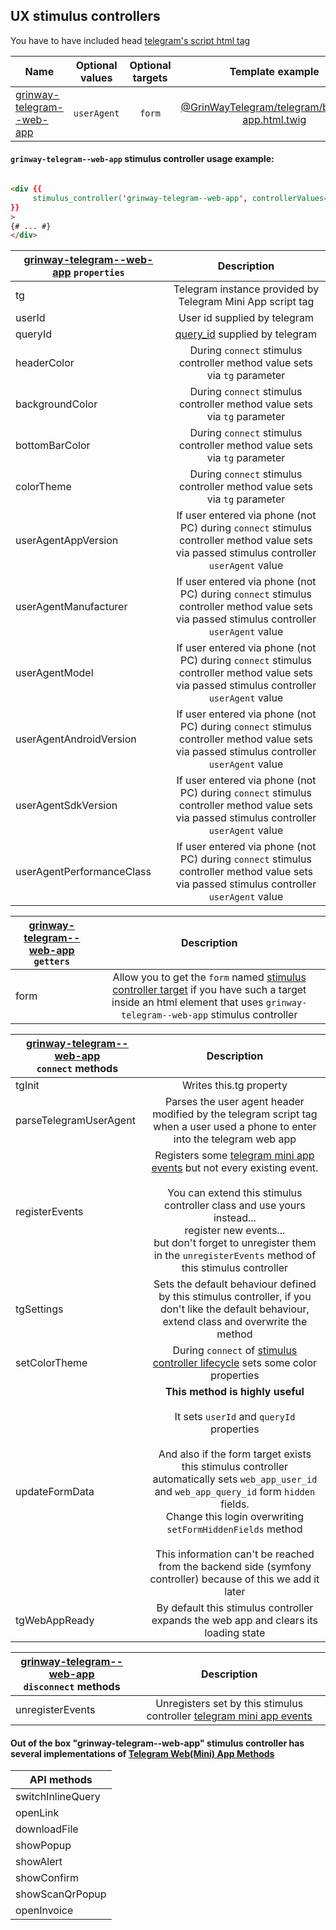 UX stimulus controllers
------

You have to have included
head [telegram's script html tag](https://core.telegram.org/bots/webapps#initializing-mini-apps)

| Name                                                                                                                    | Optional values | Optional targets |                                                                 Template example                                                                 |
|-------------------------------------------------------------------------------------------------------------------------|:---------------:|:----------------:|:------------------------------------------------------------------------------------------------------------------------------------------------:|
| [grinway-telegram--web-app](https://github.com/GrinWay/telegram-bundle/blob/main/assets/dist/bot/web-app_controller.js) | `userAgent`<br> |    `form`<br>    | [@GrinWayTelegram/telegram/bot/web-app.html.twig](https://github.com/GrinWay/telegram-bundle/blob/main/templates/telegram/bot/web-app.html.twig) |

#### `grinway-telegram--web-app` stimulus controller usage example:

```html

<div {{
     stimulus_controller('grinway-telegram--web-app', controllerValues={ userAgent: app.request.headers.get('User-Agent') })
}}
>
{# ... #}
</div>
```

| [grinway-telegram--web-app](https://github.com/GrinWay/telegram-bundle/blob/main/assets/dist/bot/web-app_controller.js) `properties` |                                                                Description                                                                 |
|--------------------------------------------------------------------------------------------------------------------------------------|:------------------------------------------------------------------------------------------------------------------------------------------:|
| tg                                                                                                                                   |                                         Telegram instance provided by Telegram Mini App script tag                                         |
| userId                                                                                                                               |                                                        User id supplied by telegram                                                        |
| queryId                                                                                                                              |                           [query_id](https://core.telegram.org/bots/webapps#webappinitdata) supplied by telegram                           |
| headerColor                                                                                                                          |                                 During `connect` stimulus controller method value sets via `tg` parameter                                  |
| backgroundColor                                                                                                                      |                                 During `connect` stimulus controller method value sets via `tg` parameter                                  |
| bottomBarColor                                                                                                                       |                                 During `connect` stimulus controller method value sets via `tg` parameter                                  |
| colorTheme                                                                                                                           |                                 During `connect` stimulus controller method value sets via `tg` parameter                                  |
| userAgentAppVersion                                                                                                                  | If user entered via phone (not PC) during `connect` stimulus controller method value sets via passed stimulus controller `userAgent` value |
| userAgentManufacturer                                                                                                                | If user entered via phone (not PC) during `connect` stimulus controller method value sets via passed stimulus controller `userAgent` value |
| userAgentModel                                                                                                                       | If user entered via phone (not PC) during `connect` stimulus controller method value sets via passed stimulus controller `userAgent` value |
| userAgentAndroidVersion                                                                                                              | If user entered via phone (not PC) during `connect` stimulus controller method value sets via passed stimulus controller `userAgent` value |
| userAgentSdkVersion                                                                                                                  | If user entered via phone (not PC) during `connect` stimulus controller method value sets via passed stimulus controller `userAgent` value |
| userAgentPerformanceClass                                                                                                            | If user entered via phone (not PC) during `connect` stimulus controller method value sets via passed stimulus controller `userAgent` value |

| [grinway-telegram--web-app](https://github.com/GrinWay/telegram-bundle/blob/main/assets/dist/bot/web-app_controller.js)<br>`getters` |                                                                                                        Description                                                                                                         |
|--------------------------------------------------------------------------------------------------------------------------------------|:--------------------------------------------------------------------------------------------------------------------------------------------------------------------------------------------------------------------------:|
| form                                                                                                                                 | Allow you to get the `form` named [stimulus controller target](https://stimulus.hotwired.dev/reference/targets) if you have such a target inside an html element that uses `grinway-telegram--web-app` stimulus controller |

| [grinway-telegram--web-app](https://github.com/GrinWay/telegram-bundle/blob/main/assets/dist/bot/web-app_controller.js)<br>`connect` methods |                                                                                                                                                                                                       Description                                                                                                                                                                                                        |
|----------------------------------------------------------------------------------------------------------------------------------------------|:------------------------------------------------------------------------------------------------------------------------------------------------------------------------------------------------------------------------------------------------------------------------------------------------------------------------------------------------------------------------------------------------------------------------:|
| tgInit                                                                                                                                       |                                                                                                                                                                                                 Writes this.tg property                                                                                                                                                                                                  |
| parseTelegramUserAgent                                                                                                                       |                                                                                                                                               Parses the user agent header modified by the telegram script tag when a user used a phone to enter into the telegram web app                                                                                                                                               |
| registerEvents                                                                                                                               |                                Registers some [telegram mini app events](https://core.telegram.org/bots/webapps#events-available-for-mini-apps) but not every existing event.<br><br>You can extend this stimulus controller class and use yours instead...<br>register new events...<br>but don't forget to unregister them in the `unregisterEvents` method of this stimulus controller                                |
| tgSettings                                                                                                                                   |                                                                                                                                      Sets the default behaviour defined by this stimulus controller, if you don't like the default behaviour, extend class and overwrite the method                                                                                                                                      |
| setColorTheme                                                                                                                                |                                                                                                                                       During `connect` of [stimulus controller lifecycle](https://stimulus.hotwired.dev/reference/lifecycle-callbacks) sets some color properties                                                                                                                                        |
| updateFormData                                                                                                                               | **This method is highly useful**<br><br>It sets `userId` and `queryId` properties<br><br>And also if the form target exists this stimulus controller automatically sets `web_app_user_id` and `web_app_query_id` form `hidden` fields.<br>Change this login overwriting `setFormHiddenFields` method<br><br>This information can't be reached from the backend side (symfony controller) because of this we add it later |
| tgWebAppReady                                                                                                                                |                                                                                                                                                                   By default this stimulus controller expands the web app and clears its loading state                                                                                                                                                                   |

| [grinway-telegram--web-app](https://github.com/GrinWay/telegram-bundle/blob/main/assets/dist/bot/web-app_controller.js)<br>`disconnect` methods |                                                                  Description                                                                  |
|-------------------------------------------------------------------------------------------------------------------------------------------------|:---------------------------------------------------------------------------------------------------------------------------------------------:|
| unregisterEvents                                                                                                                                | Unregisters set by this stimulus controller [telegram mini app events](https://core.telegram.org/bots/webapps#events-available-for-mini-apps) |

#### Out of the box "grinway-telegram--web-app" stimulus controller has several implementations of [Telegram Web\(Mini\) App Methods](https://core.telegram.org/bots/webapps#initializing-mini-apps)

| API methods       |
|-------------------|
| switchInlineQuery |
| openLink          |
| downloadFile      |
| showPopup         |
| showAlert         |
| showConfirm       |
| showScanQrPopup   |
| openInvoice       |
